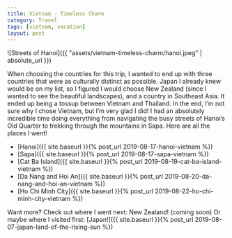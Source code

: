 ```yaml
---
title: Vietnam - Timeless Charm
category: Travel
tags: [vietnam, vacation]
layout: post
---
```


![Streets of Hanoi]({{ "assets/vietnam-timeless-charm/hanoi.jpeg" | absolute_url }})

When choosing the countries for this trip, I wanted to end up with three countries that were as culturally distinct as possible. Japan I already knew would be on my list, so I figured I would choose New Zealand (since I wanted to see the beautiful landscapes), and a country in Southeast Asia. It ended up being a tossup between Vietnam and Thailand. In the end, I’m not sure why I chose Vietnam, but I’m very glad I did! I had an absolutely incredible time doing everything from navigating the busy streets of Hanoi’s Old Quarter to trekking through the mountains in Sapa.<!--more--> Here are all the places I went!

- [Hanoi]({{ site.baseurl }}{% post_url 2019-08-17-hanoi-vietnam %})
- [Sapa]({{ site.baseurl }}{% post_url 2019-08-17-sapa-vietnam %})
- [Cat Ba Island]({{ site.baseurl }}{% post_url 2019-08-19-cat-ba-island-vietnam %})
- [Da Nang and Hoi An]({{ site.baseurl }}{% post_url 2019-08-20-da-nang-and-hoi-an-vietnam %})
- [Ho Chi Minh City]({{ site.baseurl }}{% post_url 2019-08-22-ho-chi-minh-city-vietnam %})

Want more? Check out where I went next: New Zealand! (coming soon)
Or maybe where I visited first: [Japan!]({{ site.baseurl }}{% post_url 2019-08-07-japan-land-of-the-rising-sun %})